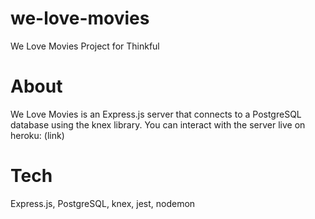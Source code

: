 # we-love-movies
We Love Movies Project for Thinkful

# About
We Love Movies is an Express.js server that connects to a PostgreSQL database using the knex library.
You can interact with the server live on heroku: (link)

# Tech
Express.js, PostgreSQL, knex, jest, nodemon
